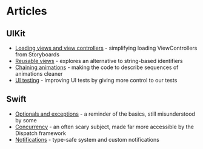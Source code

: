 # Articles

## UIKit

 * [Loading views and view controllers][1] - simplifying loading ViewControllers from Storyboards
 * [Reusable views][2] - explores an alternative to string-based identifiers
 * [Chaining animations][3] - making the code to describe sequences of animations cleaner
 * [UI testing][4] - improving UI tests by giving more control to our tests

[1]: ./Loading%20views%20and%20view%20controllers.md
[2]: ./Reusable%20views.md
[3]: ./Chaining%20animations.md
[4]: ./UI%20testing.md

## Swift

 * [Optionals and exceptions][100] - a reminder of the basics, still misunderstood by some
 * [Concurrency][101] - an often scary subject, made far more accessible by the Dispatch framework
 * [Notifications][102] - type-safe system and custom notifications

[100]: ./Optionals%20and%20exceptions.md
[101]: ./Concurrency.md
[102]: ./Notifications.md
